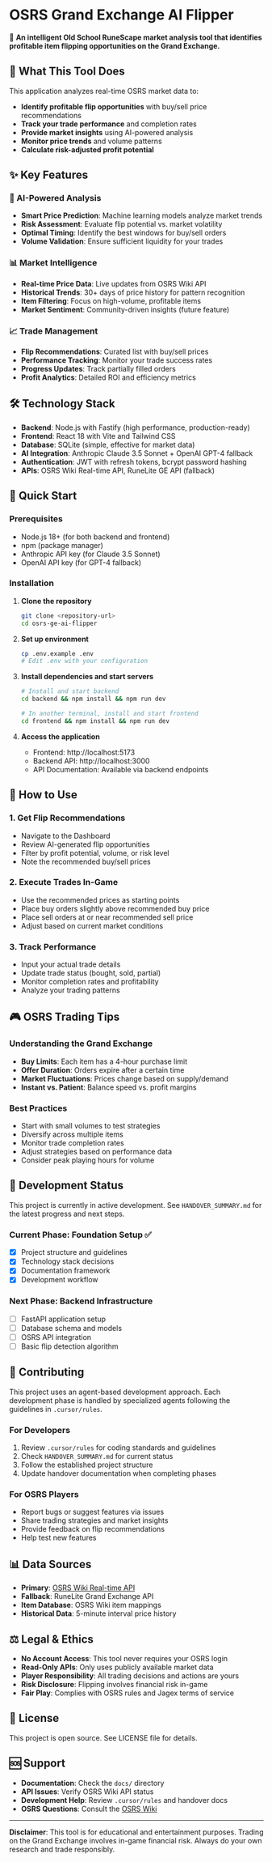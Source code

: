 # OSRS Grand Exchange AI Flipper

🚀 **An intelligent Old School RuneScape market analysis tool that identifies profitable item flipping opportunities on the Grand Exchange.**

## 🎯 What This Tool Does

This application analyzes real-time OSRS market data to:

-   **Identify profitable flip opportunities** with buy/sell price recommendations
-   **Track your trade performance** and completion rates
-   **Provide market insights** using AI-powered analysis
-   **Monitor price trends** and volume patterns
-   **Calculate risk-adjusted profit potential**

## ✨ Key Features

### 🧠 AI-Powered Analysis

-   **Smart Price Prediction**: Machine learning models analyze market trends
-   **Risk Assessment**: Evaluate flip potential vs. market volatility
-   **Optimal Timing**: Identify the best windows for buy/sell orders
-   **Volume Validation**: Ensure sufficient liquidity for your trades

### 📊 Market Intelligence

-   **Real-time Price Data**: Live updates from OSRS Wiki API
-   **Historical Trends**: 30+ days of price history for pattern recognition
-   **Item Filtering**: Focus on high-volume, profitable items
-   **Market Sentiment**: Community-driven insights (future feature)

### 📈 Trade Management

-   **Flip Recommendations**: Curated list with buy/sell prices
-   **Performance Tracking**: Monitor your trade success rates
-   **Progress Updates**: Track partially filled orders
-   **Profit Analytics**: Detailed ROI and efficiency metrics

## 🛠️ Technology Stack

-   **Backend**: Node.js with Fastify (high performance, production-ready)
-   **Frontend**: React 18 with Vite and Tailwind CSS
-   **Database**: SQLite (simple, effective for market data)
-   **AI Integration**: Anthropic Claude 3.5 Sonnet + OpenAI GPT-4 fallback
-   **Authentication**: JWT with refresh tokens, bcrypt password hashing
-   **APIs**: OSRS Wiki Real-time API, RuneLite GE API (fallback)

## 🚀 Quick Start

### Prerequisites

-   Node.js 18+ (for both backend and frontend)
-   npm (package manager)
-   Anthropic API key (for Claude 3.5 Sonnet)
-   OpenAI API key (for GPT-4 fallback)

### Installation

1. **Clone the repository**

    ```bash
    git clone <repository-url>
    cd osrs-ge-ai-flipper
    ```

2. **Set up environment**

    ```bash
    cp .env.example .env
    # Edit .env with your configuration
    ```

3. **Install dependencies and start servers**

    ```bash
    # Install and start backend
    cd backend && npm install && npm run dev

    # In another terminal, install and start frontend
    cd frontend && npm install && npm run dev
    ```

4. **Access the application**
    - Frontend: http://localhost:5173
    - Backend API: http://localhost:3000
    - API Documentation: Available via backend endpoints

## 📖 How to Use

### 1. Get Flip Recommendations

-   Navigate to the Dashboard
-   Review AI-generated flip opportunities
-   Filter by profit potential, volume, or risk level
-   Note the recommended buy/sell prices

### 2. Execute Trades In-Game

-   Use the recommended prices as starting points
-   Place buy orders slightly above recommended buy price
-   Place sell orders at or near recommended sell price
-   Adjust based on current market conditions

### 3. Track Performance

-   Input your actual trade details
-   Update trade status (bought, sold, partial)
-   Monitor completion rates and profitability
-   Analyze your trading patterns

## 🎮 OSRS Trading Tips

### Understanding the Grand Exchange

-   **Buy Limits**: Each item has a 4-hour purchase limit
-   **Offer Duration**: Orders expire after a certain time
-   **Market Fluctuations**: Prices change based on supply/demand
-   **Instant vs. Patient**: Balance speed vs. profit margins

### Best Practices

-   Start with small volumes to test strategies
-   Diversify across multiple items
-   Monitor trade completion rates
-   Adjust strategies based on performance data
-   Consider peak playing hours for volume

## 🔄 Development Status

This project is currently in active development. See `HANDOVER_SUMMARY.md` for the latest progress and next steps.

### Current Phase: Foundation Setup ✅

-   [x] Project structure and guidelines
-   [x] Technology stack decisions
-   [x] Documentation framework
-   [x] Development workflow

### Next Phase: Backend Infrastructure

-   [ ] FastAPI application setup
-   [ ] Database schema and models
-   [ ] OSRS API integration
-   [ ] Basic flip detection algorithm

## 🤝 Contributing

This project uses an agent-based development approach. Each development phase is handled by specialized agents following the guidelines in `.cursor/rules`.

### For Developers

1. Review `.cursor/rules` for coding standards and guidelines
2. Check `HANDOVER_SUMMARY.md` for current status
3. Follow the established project structure
4. Update handover documentation when completing phases

### For OSRS Players

-   Report bugs or suggest features via issues
-   Share trading strategies and market insights
-   Provide feedback on flip recommendations
-   Help test new features

## 📊 Data Sources

-   **Primary**: [OSRS Wiki Real-time API](https://prices.runescape.wiki/api/v1/osrs/)
-   **Fallback**: RuneLite Grand Exchange API
-   **Item Database**: OSRS Wiki item mappings
-   **Historical Data**: 5-minute interval price history

## ⚖️ Legal & Ethics

-   **No Account Access**: This tool never requires your OSRS login
-   **Read-Only APIs**: Only uses publicly available market data
-   **Player Responsibility**: All trading decisions and actions are yours
-   **Risk Disclosure**: Flipping involves financial risk in-game
-   **Fair Play**: Complies with OSRS rules and Jagex terms of service

## 📄 License

This project is open source. See LICENSE file for details.

## 🆘 Support

-   **Documentation**: Check the `docs/` directory
-   **API Issues**: Verify OSRS Wiki API status
-   **Development Help**: Review `.cursor/rules` and handover docs
-   **OSRS Questions**: Consult the [OSRS Wiki](https://oldschool.runescape.wiki/)

---

**Disclaimer**: This tool is for educational and entertainment purposes. Trading on the Grand Exchange involves in-game financial risk. Always do your own research and trade responsibly.
